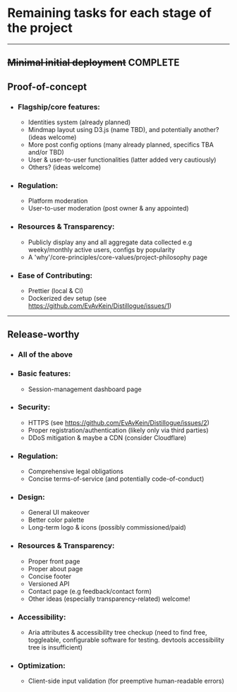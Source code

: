# Remaining tasks for each stage of the project

<hr>

## ~~Minimal initial deployment~~ COMPLETE

## Proof-of-concept
* ### Flagship/core features:
  * Identities system (already planned)
  * Mindmap layout using D3.js (name TBD), and potentially another? (ideas welcome)
  * More post config options (many already planned, specifics TBA and/or TBD)
  * User & user-to-user functionalities (latter added very cautiously)
  * Others? (ideas welcome)
* ### Regulation:
  * Platform moderation
  * User-to-user moderation (post owner & any appointed)
* ### Resources & Transparency:
  * Publicly display any and all aggregate data collected e.g weeky/monthly active users, configs by popularity
  * A 'why'/core-principles/core-values/project-philosophy page
* ### Ease of Contributing:
  * Prettier (local & CI)
  * Dockerized dev setup (see https://github.com/EvAvKein/Distillogue/issues/1)
<hr>

## Release-worthy
* ### All of the above
* ### Basic features:
  * Session-management dashboard page
* ### Security:
  * HTTPS (see https://github.com/EvAvKein/Distillogue/issues/2)
  * Proper registration/authentication (likely only via third parties)
  * DDoS mitigation & maybe a CDN (consider Cloudflare)
* ### Regulation:
  * Comprehensive legal obligations
  * Concise terms-of-service (and potentially code-of-conduct)
* ### Design:
  * General UI makeover
  * Better color palette
  * Long-term logo & icons (possibly commissioned/paid)
* ### Resources & Transparency:
  * Proper front page
  * Proper about page
  * Concise footer
  * Versioned API
  * Contact page (e.g feedback/contact form)
  * Other ideas (especially transparency-related) welcome!
* ### Accessibility:
  * Aria attributes & accessibility tree checkup (need to find free, toggleable, configurable software for testing. devtools accessibility tree is insufficient)
* ### Optimization:
  * Client-side input validation (for preemptive human-readable errors)